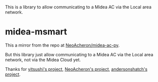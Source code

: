 This is a library to allow communicating to a Midea AC via the Local area network.

# midea-msmart

This a mirror from the repo at [NeoAcheron/midea-ac-py](https://github.com/NeoAcheron/midea-ac-py).

But this library just allow communicating to a Midea AC via the Local area network, not via the Midea Cloud yet.

Thanks for [yitsushi's project](https://github.com/yitsushi/midea-air-condition), [NeoAcheron's project](https://github.com/NeoAcheron/midea-ac-py), [andersonshatch's project](https://github.com/andersonshatch/midea-ac-py).